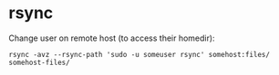 # rsync

Change user on remote host (to access their homedir):

    rsync -avz --rsync-path 'sudo -u someuser rsync' somehost:files/ somehost-files/
